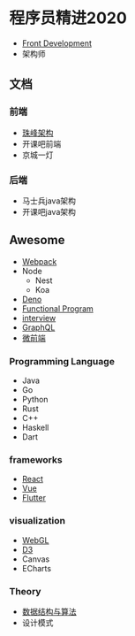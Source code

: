 # 程序员精进2020

- [Front Development](https://github.com/weisuoke/awesome-fe)
- 架构师

## 文档

### 前端

- [珠峰架构](http://doc-zf.weisuoke.com/)
- 开课吧前端
- 京城一灯

### 后端

- 马士兵java架构
- 开课吧java架构

## Awesome
- [Webpack](https://github.com/weisuoke/awesome-webpack)
- Node
  - Nest
  - Koa
- [Deno](https://github.com/weisuoke/awesome-deno)
- [Functional Program](https://github.com/weisuoke/awesome-functional-program)
- [interview](https://github.com/weisuoke/awesome-interview)
- [GraphQL](http://awesome-graphql.weisuoke.com)
- [微前端](http://awesome-d3.weisuoke.com)

### Programming Language

- Java
- Go
- Python
- Rust
- C++
- Haskell
- Dart

### frameworks

- [React](http://awesome-react.weisuoke.com)
- [Vue](https://github.com/weisuoke/awesome-vue)
- [Flutter](http://awesome-flutter.weisuoke.com)

### visualization

- [WebGL](http://awesome-webgl.weisuoke.com)
- [D3](http://awesome-d3.weisuoke.com)
- Canvas
- ECharts

### Theory

- [数据结构与算法](http://awesome-algorithm.weisuoke.com)
- 设计模式
